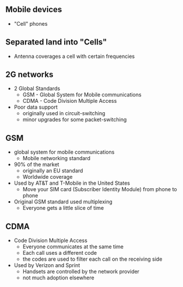 ## Mobile devices
- "Cell" phones
## Separated land into "Cells"
- Antenna coverages a cell with certain frequencies
## 2G networks
- 2 Global Standards
	- GSM - Global System for Mobile communications
	- CDMA - Code Division Multiple Access
- Poor data support
	- originally used in circuit-switching
	- minor upgrades for some packet-switching
## GSM
- global system for mobile communications
	- Mobile networking standard
- 90% of the market
	- originally an EU standard
	- Worldwide coverage
- Used by AT&T and T-Mobile in the United States
	- Move your SIM card (Subscriber Identity Module) from phone to phone
- Original GSM standard used multiplexing
	- Everyone gets a little slice of time
## CDMA
- Code Division Multiple Access
	- Everyone communicates at the same time
	- Each call uses a different code
	- the codes are used to filter each call on the receiving side
- Used by Verizon and Sprint
	- Handsets are controlled by the network provider
	- not much adoption elsewhere